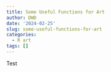 ```yaml
---
title: Some Useful Functions for Art
author: DWD
date: '2024-02-25'
slug: some-useful-functions-for-art
categories:
  - R art
tags: []
---
```


Test


